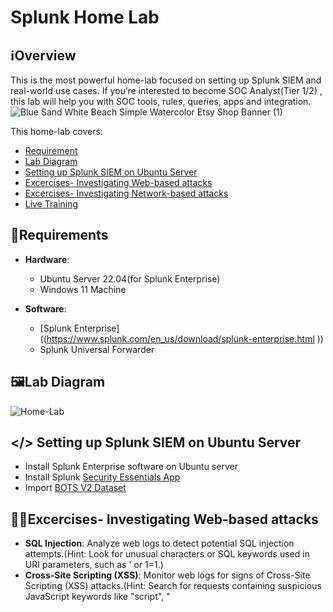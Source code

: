 # Splunk Home Lab

## ℹ️Overview

This is the most powerful home-lab focused on setting up Splunk SIEM and real-world use cases. If you’re interested to become SOC Analyst(Tier 1/2) , this lab will help you with SOC tools, rules, queries, apps and integration.
![Blue Sand White Beach Simple Watercolor Etsy Shop Banner (1)](https://github.com/0xrajneesh/Home-Lab/assets/40385860/592b6605-5f36-42f5-b0d0-8dbb6e4a843a)

This home-lab covers:
- [Requirement](https://github.com/0xrajneesh/Splunk-SIEM-Home-Lab?tab=readme-ov-file#requirements)
- [Lab Diagram](https://github.com/0xrajneesh/Splunk-SIEM-Home-Lab?tab=readme-ov-file#%EF%B8%8Flab-diagram)
- [Setting up Splunk SIEM on Ubuntu Server](https://github.com/0xrajneesh/Splunk-SIEM-Home-Lab?tab=readme-ov-file#-setting-up-splunk-siem-on-ubuntu-server)
- [Excercises- Investigating Web-based attacks](https://github.com/0xrajneesh/Splunk-SIEM-Home-Lab?tab=readme-ov-file#excercises--investigating-web-based-attacks)
- [Excercises- Investigating Network-based attacks](https://github.com/0xrajneesh/Splunk-SIEM-Home-Lab?tab=readme-ov-file#excercises--investigating-network-based-attacks)
- [Live Training](https://github.com/0xrajneesh/Splunk-SIEM-Home-Lab?tab=readme-ov-file#need-training)

## 🧮Requirements

- **Hardware**:
  - Ubuntu Server 22.04(for Splunk Enterprise)
  - Windows 11 Machine

- **Software**:
  - [Splunk Enterprise]((https://www.splunk.com/en_us/download/splunk-enterprise.html )) 
  - Splunk Universal Forwarder
  
  

## 🖼️Lab Diagram

![Home-Lab](https://github.com/0xrajneesh/Home-Lab/assets/40385860/2a1f4e02-3ae9-4d47-8e09-9370548035ed)


## </> Setting up Splunk SIEM on Ubuntu Server
- Install Splunk Enterprise software on Ubuntu server    
- Install Splunk [Security Essentials App]((https://splunkbase.splunk.com/app/3435))  
- Import [BOTS V2 Dataset](https://s3.amazonaws.com/botsdataset/botsv2/botsv2_data_set_attack_only.tgz)  

## 🧑‍💻Excercises- Investigating Web-based attacks
- **SQL Injection**: Analyze web logs to detect potential SQL injection attempts.(Hint: Look for unusual characters or SQL keywords used in URI parameters, such as ' or 1=1.)  
- **Cross-Site Scripting (XSS)**: Monitor web logs for signs of Cross-Site Scripting (XSS) attacks.(Hint: Search for requests containing suspicious JavaScript keywords like "script", "<script>", or "onload".)   
- **Cross-Site Request Forgery**: Identify potential Cross-Site Request Forgery (CSRF) attacks in web logs.(Hint: Look for requests with unexpected or unauthorized actions, such as changes in user settings or profile information.)  
- **Directory Traversal**: Search for indications of Directory Traversal attacks in web logs.(Hint:  Check for requests containing "../" or "%2e%2e/" sequences in the URI, attempting to access files outside the web root.)
- **Brute Force**: Monitor access logs for patterns indicative of brute force attacks.(Hint: Look for repeated login attempts from the same IP address or requests with multiple failed authentication attempts.)  
- **Session Hijacking**: Detect potential session hijacking attempts by analyzing web logs.(Hint: Look for multiple logins from different IP addresses for the same user account in a short time frame.)  
- **Remote Code Execution**: Identify potential Remote Code Execution (RCE) attempts in web logs.(Hint: Look for requests with unusual file extensions or commands that may indicate attempts to execute arbitrary code on the server.)  
- **XXL External Entity**: Search for indications of XML External Entity (XXE) attacks in web logs.(Hint: Look for requests with XML payloads containing references to external entities or unusual XML processing instructions.)  
- **Insecure Deserialization Detection**: Detect potential Insecure Deserialization attempts in web logs.(Hint: Look for requests with serialized data or references to known serialization libraries vulnerable to exploitation.)  
- **SSRF Detection**: Monitor web logs for signs of Server-Side Request Forgery (SSRF) attacks.(Hint: Look for requests with URLs pointing to internal or sensitive resources, or containing unexpected protocols like "file://" or "gopher://".)

## 🧑‍💻Excercises- Investigating Network-based attacks
- **Port Scanning**: Detect port scanning activities in network logs.(Hint: Look for a large number of connection attempts from the same source IP to different destination ports within a short time frame.)  
- **DDoS Attack**: Identify Distributed Denial of Service (DDoS) attacks in network logs.(Hint:  Watch for a sudden increase in traffic volume or a high number of connection requests to a single destination IP or port from multiple source IPs.)   
- **Brute Force SSH Attack**: Detect brute force SSH login attempts in authentication logs.(Hint: Check for repeated failed login attempts from the same source IP address within a short time frame.)  
- **DNS Tunneling**:  Identify DNS tunneling activities in DNS logs.(Hint: Look for DNS queries with abnormally large query sizes, which may indicate DNS tunneling attempts to exfiltrate data.)
- **Malicious Payload**: Detect known malicious payloads in network logs using Suricata IDS or Zeek IDS.(Hint:  Search for network logs containing signatures or indicators associated with known malware or exploit kits.)  
- **Malicious File Download**:  Detect malicious file downloads in HTTP server logs.(Hint: Search for HTTP requests with file extensions commonly associated with malware, such as ".exe" or ".dll".)  
- **Network Reconnaissance**: Identify network reconnaissance activities in network logs using Suricata IDS.(Hint: Look for network logs containing events indicative of port scanning activities, such as multiple connection attempts from the same source IP to different destination IPs.)  
- **Man-in-the-Middle (MitM) Attack**: Detect potential Man-in-the-Middle (MitM) attacks in network logs.(Hint: Look for network logs indicating rejected connections or SYN packets without completing the TCP handshake, which may suggest ARP spoofing or MitM attacks.)  
- **Data Exfiltration**:  Identify data exfiltration attempts in network logs.(Hint: Look for network logs containing large outbound data transfers or unusually high volumes of data transmitted from internal to external destinations, which may indicate data exfiltration attempts.)

## Need Training
If you want to get hands-on training on Splunk SIEM and the above use case, then join our live Splunk Training.    
[Check our upcoming Live Training](https://learn.haxcamp.com/l/7993314077)




